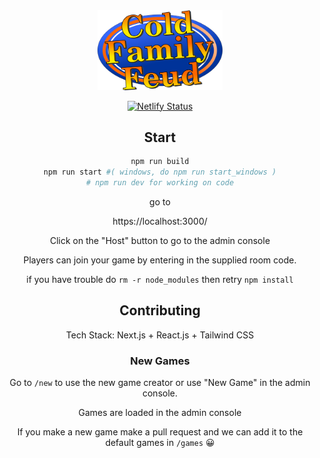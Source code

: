 <div align="center">
<img src="./public/title.png" alt="title logo" width="200"/>
  
[![Netlify Status](https://api.netlify.com/api/v1/badges/9acb8e0f-ae73-4dcb-8697-22998037666e/deploy-status)](https://app.netlify.com/sites/elaborate-pony-2e0c82/deploys)

## Start

```sh
npm run build
npm run start #( windows, do npm run start_windows )
# npm run dev for working on code
```

go to

https://localhost:3000/

Click on the "Host" button to go to the admin console

Players can join your game by entering in the supplied room code.

if you have trouble do `rm -r node_modules` then retry `npm install`


## Contributing

Tech Stack: 
Next.js + React.js + Tailwind CSS

### New Games

Go to `/new` to use the new game creator or use "New Game" in the admin console.

Games are loaded in the admin console

If you make a new game make a pull request
and we can add it to the default games in `/games` 😀

